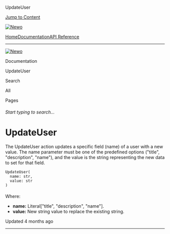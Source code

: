 UpdateUser

[Jump to Content](#content)

[![Newo](https://files.readme.io/895bdeef8322f081f6d0f4507a17e414930dfddfddf1de452f458dc00698ca84-small-svgviewer-png-output_9.png)](/)

[Home](/)[Documentation](/docs)[API Reference](/reference)

* * *

[![Newo](https://files.readme.io/895bdeef8322f081f6d0f4507a17e414930dfddfddf1de452f458dc00698ca84-small-svgviewer-png-output_9.png)](/)

Documentation

UpdateUser

Search

All

Pages

###### Start typing to search…

# UpdateUser

The UpdateUser action updates a specific field (name) of a user with a new value. The name parameter must be one of the predefined options ("title", "description", "name"), and the value is the string representing the new data to set for that field.

```
UpdateUser(
  name: str, 
  value: str
)
```

#### 

Where:

[](#where)

*   **name:** Literal\["title", "description", "name"\].
*   **value:** New string value to replace the existing string.

Updated 4 months ago

* * *
